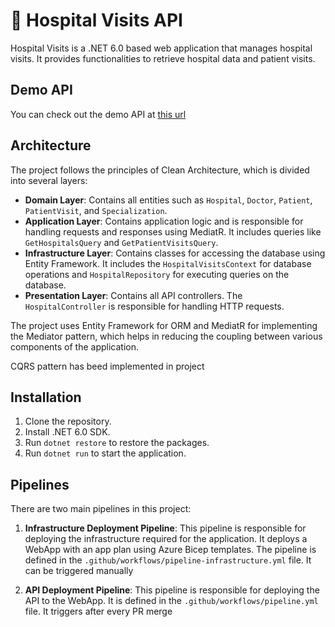 # :hospital: Hospital Visits API

Hospital Visits is a .NET 6.0 based web application that manages hospital visits. It provides functionalities to retrieve hospital data and patient visits.

## Demo API

You can check out the demo API at [this url](https://hospitalvisitsexerciseapi.azurewebsites.net/)

## Architecture

The project follows the principles of Clean Architecture, which is divided into several layers:

- **Domain Layer**: Contains all entities such as `Hospital`, `Doctor`, `Patient`, `PatientVisit`, and `Specialization`.
- **Application Layer**: Contains application logic and is responsible for handling requests and responses using MediatR. It includes queries like `GetHospitalsQuery` and `GetPatientVisitsQuery`.
- **Infrastructure Layer**: Contains classes for accessing the database using Entity Framework. It includes the `HospitalVisitsContext` for database operations and `HospitalRepository` for executing queries on the database.
- **Presentation Layer**: Contains all API controllers. The `HospitalController` is responsible for handling HTTP requests.

The project uses Entity Framework for ORM and MediatR for implementing the Mediator pattern, which helps in reducing the coupling between various components of the application.

CQRS pattern has beed implemented in project

## Installation

1. Clone the repository.
2. Install .NET 6.0 SDK.
3. Run `dotnet restore` to restore the packages.
4. Run `dotnet run` to start the application.

## Pipelines

There are two main pipelines in this project:

1. **Infrastructure Deployment Pipeline**: This pipeline is responsible for deploying the infrastructure required for the application. It deploys a WebApp with an app plan using Azure Bicep templates. The pipeline is defined in the `.github/workflows/pipeline-infrastructure.yml` file. It can be triggered manually

2. **API Deployment Pipeline**: This pipeline is responsible for deploying the API to the WebApp. It is defined in the `.github/workflows/pipeline.yml` file. It triggers after every PR merge
